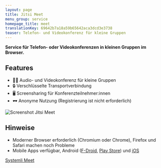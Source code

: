 ```yaml
---
layout: page
title: Jitsi Meet
menu_group: service
homepage_title: meet
translationKey: 69642b7a18a59b65642aca3dcd3e3738
teaser: Telefon- und Videokonferenz für kleine Gruppen
---
```

**Service für Telefon- oder Videokonferenzen in kleinen Gruppen im Browser.**

## Features

- 🤳🏻 Audio- und Videokonferenz für kleine Gruppen
- 🔒 Verschlüsselte Transportverbindung
- 🖥 Screensharing für Konferenzteilnehmer:innen
- 🕶 Anonyme Nutzung (Registrierung ist nicht erforderlich)

![Screenshot Jitsi Meet](/assets/img/jitsi-meet-systemli.jpg)

## Hinweise

- Moderner Browser erforderlich (Chromium oder Chrome), Firefox und Safari machen noch Probleme
- Mobile Apps verfügbar, Android ([F-Droid](https://f-droid.org/de/packages/org.jitsi.meet/), [Play Store](https://play.google.com/store/apps/details?id=org.jitsi.meet&hl=en)) und [iOS](https://itunes.apple.com/us/app/jitsi-meet/id1165103905)

[Systemli Meet](https://meet.systemli.org)
